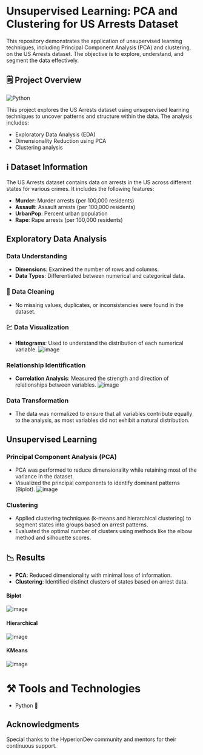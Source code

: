 # Unsupervised Learning: PCA and Clustering for US Arrests Dataset

This repository demonstrates the application of unsupervised learning techniques, including Principal Component Analysis (PCA) and clustering, on the US Arrests dataset. 
The objective is to explore, understand, and segment the data effectively.

## 🗒️ Project Overview
![Python](https://img.shields.io/badge/Python-3.x-blue?logo=python&logoColor=white) 

This project explores the US Arrests dataset using unsupervised learning techniques to uncover patterns and structure within the data. The analysis includes:
- Exploratory Data Analysis (EDA)
- Dimensionality Reduction using PCA
- Clustering analysis

## ℹ️ Dataset Information
The US Arrests dataset contains data on arrests in the US across different states for various crimes. It includes the following features:
- **Murder**: Murder arrests (per 100,000 residents)
- **Assault**: Assault arrests (per 100,000 residents)
- **UrbanPop**: Percent urban population
- **Rape**: Rape arrests (per 100,000 residents)

## Exploratory Data Analysis

### Data Understanding
- **Dimensions**: Examined the number of rows and columns.
- **Data Types**: Differentiated between numerical and categorical data.

### 🧼 Data Cleaning
- No missing values, duplicates, or inconsistencies were found in the dataset.

### 💹 Data Visualization
- **Histograms**: Used to understand the distribution of each numerical variable.
![image](https://github.com/user-attachments/assets/5cf2c02f-3030-4142-8024-22c272542917)

### Relationship Identification
- **Correlation Analysis**: Measured the strength and direction of relationships between variables.
![image](https://github.com/user-attachments/assets/9ee665fc-b469-40b8-9c84-1cdb72de80e3)

### Data Transformation
- The data was normalized to ensure that all variables contribute equally to the analysis, as most variables did not exhibit a natural distribution.

## Unsupervised Learning

### Principal Component Analysis (PCA)
- PCA was performed to reduce dimensionality while retaining most of the variance in the dataset.
- Visualized the principal components to identify dominant patterns (Biplot).
![image](https://github.com/user-attachments/assets/1c98a403-295c-4276-8024-2906c2025d69)

### Clustering
- Applied clustering techniques (k-means and hierarchical clustering) to segment states into groups based on arrest patterns.
- Evaluated the optimal number of clusters using methods like the elbow method and silhouette scores.

## 📉 Results
- **PCA**: Reduced dimensionality with minimal loss of information.
- **Clustering**: Identified distinct clusters of states based on arrest data.
  
#### Biplot
![image](https://github.com/user-attachments/assets/637944db-6402-4ad2-a08d-cfd9e561d976)

#### Hierarchical

![image](https://github.com/user-attachments/assets/b69d7fc8-3ea4-4573-a88e-e847ed42ef96)

#### KMeans
![image](https://github.com/user-attachments/assets/65991d7d-95e0-41e8-a7a1-6d04abfae423)

# ⚒️ Tools and Technologies
* Python 🐍

## Acknowledgments
Special thanks to the HyperionDev community and mentors for their continuous support.
